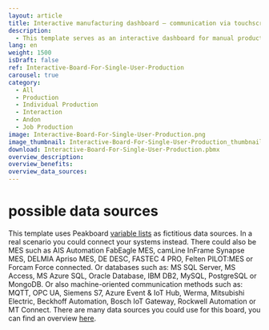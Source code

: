 ```yaml
---
layout: article
title: Interactive manufacturing dashboard – communication via touchscreen
description: 
  - This template serves as an interactive dashboard for manual production. By using an interactive screen in the form of a touch screen at the workstation, the worker can report problems, stop assembly times and at the same time see how many parts still need to be completed for a specific order - in real time! This information can then be reviewed elsewhere to optimize production. In this way, production data acquisition (PDA) can be implemented very easily and reliably. Download the template directly and connect a variety of individual interfaces. For your flexible visualization of important company key figures! Download template and optimize your manufacturing processes.
lang: en
weight: 1500
isDraft: false
ref: Interactive-Board-For-Single-User-Production
carousel: true
category:
  - All
  - Production
  - Individual Production
  - Interaction
  - Andon
  - Job Production
image: Interactive-Board-For-Single-User-Production.png
image_thumbnail: Interactive-Board-For-Single-User-Production_thumbnail.png
download: Interactive-Board-For-Single-User-Production.pbmx
overview_description:
overview_benefits:
overview_data_sources:
---
```

# possible data sources
This template uses Peakboard [variable lists](https://help.peakboard.com/scripting/en-variables.html) as fictitious data sources. In a real scenario you could connect your systems instead. There could also be MES such as AIS Automation FabEagle MES, camLine InFrame Synapse MES, DELMIA Apriso MES, DE DESC, FASTEC 4 PRO, Felten PILOT:MES or Forcam Force connected. Or databases such as: MS SQL Server, MS Access, MS Azure SQL, Oracle Database, IBM DB2, MySQL, PostgreSQL or MongoDB. Or also machine-oriented communication methods such as: MQTT, OPC UA, Siemens S7, Azure Event & IoT Hub, Werma, Mitsubishi Electric, Beckhoff Automation, Bosch IoT Gateway, Rockwell Automation or MT Connect. There are many data sources you could use for this board, you can find an overview [here](https://peakboard.com/en/interfaces/).
